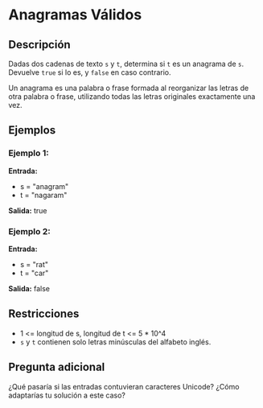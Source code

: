 # Anagramas Válidos

## Descripción

Dadas dos cadenas de texto `s` y `t`, determina si `t` es un anagrama de `s`. Devuelve `true` si lo es, y `false` en caso contrario.

Un anagrama es una palabra o frase formada al reorganizar las letras de otra palabra o frase, utilizando todas las letras originales exactamente una vez.

## Ejemplos

### Ejemplo 1:

**Entrada:** 
- s = "anagram"
- t = "nagaram"

**Salida:** true

### Ejemplo 2:

**Entrada:**
- s = "rat"
- t = "car"

**Salida:** false

## Restricciones

- 1 <= longitud de s, longitud de t <= 5 * 10^4
- `s` y `t` contienen solo letras minúsculas del alfabeto inglés.

## Pregunta adicional

¿Qué pasaría si las entradas contuvieran caracteres Unicode? ¿Cómo adaptarías tu solución a este caso?